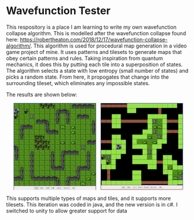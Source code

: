 # Wavefunction Tester

This respository is a place I am learning to write my own wavefunction collapse algorithm. This is modelled after the wavefunction collapse found here: https://robertheaton.com/2018/12/17/wavefunction-collapse-algorithm/. This algorithm is used for procedural map generation in a video game project of mine. It uses patterns and tilesets to generate maps that obey certain patterns and rules. Taking inspiration from quantum mechanics, it does this by putting each tile into a superposition of states. The algorithm selects a state with low entropy (small number of states) and picks a random state. From here, it propogates that change into the surrounding tileset, which eliminates any impossible states.

The results are shown below:

<div style="display: flex; gap: 10px; justify-content: center; flex-wrap: wrap;">
    <img src="wavefunctioncollapser1.png" width="45%">
    <img src="wavefunctioncollapser2.png" width="45%">
</div>

This supports multiple types of maps and tiles, and it supports more tilesets. This iteration was coded in java, and the new version is in c#. I switched to unity to allow greater support for data 


```python

```
